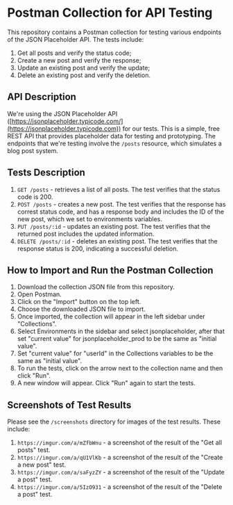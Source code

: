 # Postman Collection for API Testing

This repository contains a Postman collection for testing various endpoints of the JSON Placeholder API. The tests include:

1. Get all posts and verify the status code;
2. Create a new post and verify the response;
3. Update an existing post and verify the update;
4. Delete an existing post and verify the deletion.

## API Description

We're using the JSON Placeholder API ([https://jsonplaceholder.typicode.com/](https://jsonplaceholder.typicode.com)) for our tests. This is a simple, free REST API that provides placeholder data for testing and prototyping. The endpoints that we're testing involve the `/posts` resource, which simulates a blog post system.

## Tests Description

1. `GET /posts` - retrieves a list of all posts. The test verifies that the status code is 200.
2. `POST /posts` - creates a new post. The test verifies that the response has correst status code, and has a response body and includes the ID of the new post, which we set to environments variables.
3. `PUT /posts/:id` - updates an existing post. The test verifies that the returned post includes the updated information.
4. `DELETE /posts/:id` - deletes an existing post. The test verifies that the response status is 200, indicating a successful deletion.

## How to Import and Run the Postman Collection

1. Download the collection JSON file from this repository.
2. Open Postman.
3. Click on the "Import" button on the top left.
4. Choose the downloaded JSON file to import.
5. Once imported, the collection will appear in the left sidebar under "Collections".
6. Select Environments in the sidebar and select jsonplaceholder, after that set "current value" for jsonplaceholder_prod to be the same as "initial value".
7. Set "current value" for "userId" in the Collections variables to be the same as "initial value".
8. To run the tests, click on the arrow next to the collection name and then click "Run".
9. A new window will appear. Click "Run" again to start the tests.

## Screenshots of Test Results

Please see the `/screenshots` directory for images of the test results. These include:

1. `https://imgur.com/a/mZfbWnu` - a screenshot of the result of the "Get all posts" test.
2. `https://imgur.com/a/qU1VlKb` - a screenshot of the result of the "Create a new post" test.
3. `https://imgur.com/a/saFyzZY` - a screenshot of the result of the "Update a post" test.
4. `https://imgur.com/a/5IzO931` - a screenshot of the result of the "Delete a post" test.
